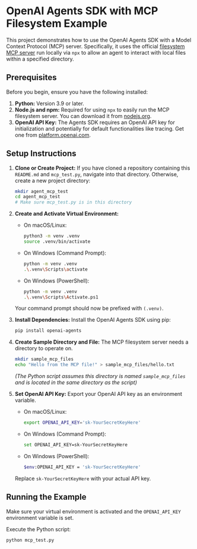 # OpenAI Agents SDK with MCP Filesystem Example

This project demonstrates how to use the OpenAI Agents SDK with a Model Context Protocol (MCP) server. Specifically, it uses the official [filesystem MCP server](https://github.com/modelcontextprotocol/servers/tree/main/src/filesystem) run locally via `npx` to allow an agent to interact with local files within a specified directory.

## Prerequisites

Before you begin, ensure you have the following installed:

1.  **Python:** Version 3.9 or later.
2.  **Node.js and npm:** Required for using `npx` to easily run the MCP filesystem server. You can download it from [nodejs.org](https://nodejs.org/).
3.  **OpenAI API Key:** The Agents SDK requires an OpenAI API key for initialization and potentially for default functionalities like tracing. Get one from [platform.openai.com](https://platform.openai.com/).

## Setup Instructions

1.  **Clone or Create Project:**
    If you have cloned a repository containing this `README.md` and `mcp_test.py`, navigate into that directory. Otherwise, create a new project directory:
    ```bash
    mkdir agent_mcp_test
    cd agent_mcp_test
    # Make sure mcp_test.py is in this directory
    ```

2.  **Create and Activate Virtual Environment:**
    *   On macOS/Linux:
        ```bash
        python3 -m venv .venv
        source .venv/bin/activate
        ```
    *   On Windows (Command Prompt):
        ```bash
        python -m venv .venv
        .\.venv\Scripts\activate
        ```
    *   On Windows (PowerShell):
        ```bash
        python -m venv .venv
        .\.venv\Scripts\Activate.ps1
        ```
    Your command prompt should now be prefixed with `(.venv)`.

3.  **Install Dependencies:**
    Install the OpenAI Agents SDK using pip:
    ```bash
    pip install openai-agents
    ```

4.  **Create Sample Directory and File:**
    The MCP filesystem server needs a directory to operate on.
    ```bash
    mkdir sample_mcp_files
    echo "Hello from the MCP file!" > sample_mcp_files/hello.txt
    ```
    *(The Python script assumes this directory is named `sample_mcp_files` and is located in the same directory as the script)*

5.  **Set OpenAI API Key:**
    Export your OpenAI API key as an environment variable.
    *   On macOS/Linux:
        ```bash
        export OPENAI_API_KEY='sk-YourSecretKeyHere'
        ```
    *   On Windows (Command Prompt):
        ```bash
        set OPENAI_API_KEY=sk-YourSecretKeyHere
        ```
    *   On Windows (PowerShell):
        ```bash
        $env:OPENAI_API_KEY = 'sk-YourSecretKeyHere'
        ```
    Replace `sk-YourSecretKeyHere` with your actual API key.

## Running the Example

Make sure your virtual environment is activated and the `OPENAI_API_KEY` environment variable is set.

Execute the Python script:

```bash
python mcp_test.py
